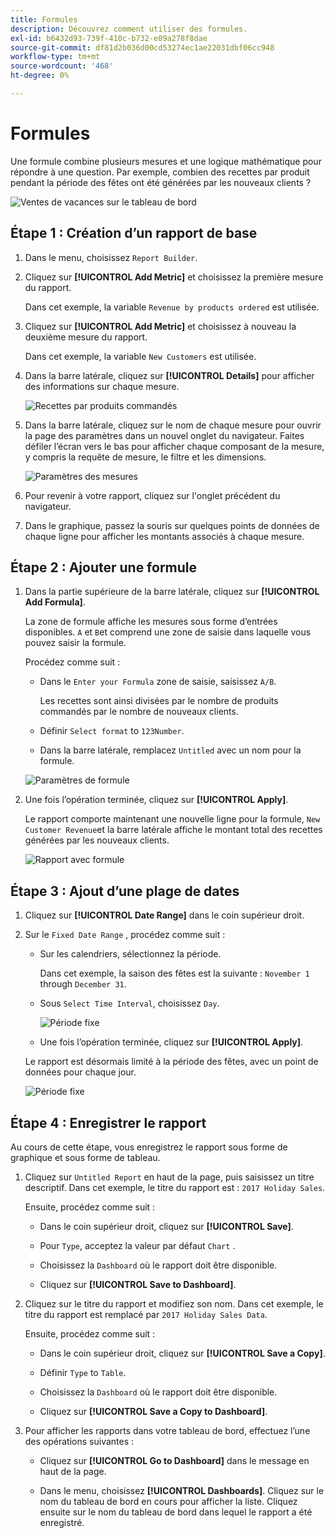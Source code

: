 ```yaml
---
title: Formules
description: Découvrez comment utiliser des formules.
exl-id: b6432d93-739f-410c-b732-e09a278f8dae
source-git-commit: df81d2b036d00cd53274ec1ae22031dbf06cc948
workflow-type: tm+mt
source-wordcount: '468'
ht-degree: 0%

---
```


# Formules

Une formule combine plusieurs mesures et une logique mathématique pour répondre à une question. Par exemple, combien des recettes par produit pendant la période des fêtes ont été générées par les nouveaux clients ?

![Ventes de vacances sur le tableau de bord](../../assets/magento-bi-report-builder-revenue-by-products-formula-report-holiday-sales-dashboard.png)

## Étape 1 : Création d’un rapport de base

1. Dans le menu, choisissez `Report Builder`.

1. Cliquez sur **[!UICONTROL Add Metric]** et choisissez la première mesure du rapport.

   Dans cet exemple, la variable `Revenue by products ordered` est utilisée.

1. Cliquez sur **[!UICONTROL Add Metric]** et choisissez à nouveau la deuxième mesure du rapport.

   Dans cet exemple, la variable `New Customers` est utilisée.

1. Dans la barre latérale, cliquez sur **[!UICONTROL Details]** pour afficher des informations sur chaque mesure.

   ![Recettes par produits commandés](../../assets/magento-bi-report-builder-revenue-by-products.png)

1. Dans la barre latérale, cliquez sur le nom de chaque mesure pour ouvrir la page des paramètres dans un nouvel onglet du navigateur. Faites défiler l’écran vers le bas pour afficher chaque composant de la mesure, y compris la requête de mesure, le filtre et les dimensions.

   ![Paramètres des mesures](../../assets/magento-bi-report-builder-revenue-by-products-metric-detail.png)

1. Pour revenir à votre rapport, cliquez sur l&#39;onglet précédent du navigateur.

1. Dans le graphique, passez la souris sur quelques points de données de chaque ligne pour afficher les montants associés à chaque mesure.

## Étape 2 : Ajouter une formule

1. Dans la partie supérieure de la barre latérale, cliquez sur **[!UICONTROL Add Formula]**.

   La zone de formule affiche les mesures sous forme d’entrées disponibles. `A` et `B`et comprend une zone de saisie dans laquelle vous pouvez saisir la formule.

   Procédez comme suit :

   * Dans le `Enter your Formula` zone de saisie, saisissez `A/B`.

      Les recettes sont ainsi divisées par le nombre de produits commandés par le nombre de nouveaux clients.

   * Définir `Select format` to `123Number`.

   * Dans la barre latérale, remplacez `Untitled` avec un nom pour la formule.

   ![Paramètres de formule](../../assets/magento-bi-report-builder-revenue-by-products-add-formula-detail.png)

1. Une fois l’opération terminée, cliquez sur **[!UICONTROL Apply]**.

   Le rapport comporte maintenant une nouvelle ligne pour la formule, `New Customer Revenue`et la barre latérale affiche le montant total des recettes générées par les nouveaux clients.

   ![Rapport avec formule](../../assets/magento-bi-report-builder-revenue-by-products-formula-report.png)

## Étape 3 : Ajout d’une plage de dates

1. Cliquez sur **[!UICONTROL Date Range]** dans le coin supérieur droit.

1. Sur le `Fixed Date Range` , procédez comme suit :

   * Sur les calendriers, sélectionnez la période.

      Dans cet exemple, la saison des fêtes est la suivante : `November 1` through `December 31`.

   * Sous `Select Time Interval`, choisissez `Day`.

      ![Période fixe](../../assets/magento-bi-report-builder-revenue-by-products-formula-report-fixed-date-range.png)

   * Une fois l’opération terminée, cliquez sur **[!UICONTROL Apply]**.

   Le rapport est désormais limité à la période des fêtes, avec un point de données pour chaque jour.

   ![Période fixe](../../assets/magento-bi-report-builder-revenue-by-products-formula-report-fixed-date-range-report.png)

## Étape 4 : Enregistrer le rapport

Au cours de cette étape, vous enregistrez le rapport sous forme de graphique et sous forme de tableau.

1. Cliquez sur `Untitled Report` en haut de la page, puis saisissez un titre descriptif. Dans cet exemple, le titre du rapport est : `2017 Holiday Sales`.

   Ensuite, procédez comme suit :

   * Dans le coin supérieur droit, cliquez sur **[!UICONTROL Save]**.

   * Pour `Type`, acceptez la valeur par défaut `Chart` .

   * Choisissez la `Dashboard` où le rapport doit être disponible.

   * Cliquez sur **[!UICONTROL Save to Dashboard]**.

1. Cliquez sur le titre du rapport et modifiez son nom. Dans cet exemple, le titre du rapport est remplacé par `2017 Holiday Sales Data`.

   Ensuite, procédez comme suit :

   * Dans le coin supérieur droit, cliquez sur **[!UICONTROL Save a Copy]**.

   * Définir `Type` to `Table`.

   * Choisissez la `Dashboard` où le rapport doit être disponible.

   * Cliquez sur **[!UICONTROL Save a Copy to Dashboard]**.

1. Pour afficher les rapports dans votre tableau de bord, effectuez l’une des opérations suivantes :

   * Cliquez sur **[!UICONTROL Go to Dashboard]** dans le message en haut de la page.

   * Dans le menu, choisissez **[!UICONTROL Dashboards]**. Cliquez sur le nom du tableau de bord en cours pour afficher la liste. Cliquez ensuite sur le nom du tableau de bord dans lequel le rapport a été enregistré.
